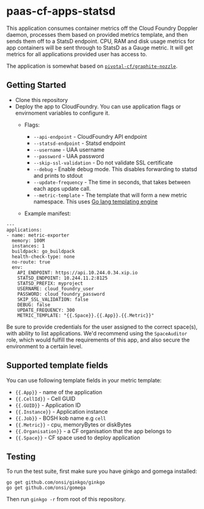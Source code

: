 # paas-cf-apps-statsd

This application consumes container metrics off the Cloud Foundry Doppler daemon, processes them based on provided metrics template, and then sends them off to a StatsD endpoint.
CPU, RAM and disk usage metrics for app containers will be sent through to StatsD as a Gauge metric. It will get metrics for all applications provided user has access to.

The application is somewhat based on [`pivotal-cf/graphite-nozzle`](https://github.com/pivotal-cf/graphite-nozzle).

## Getting Started

* Clone this repository
* Deploy the app to CloudFoundry. You can use application flags or envirnoment variables to configure it.
  * Flags:
    * `--api-endpoint` - CloudFoundry API endpoint
    * `--statsd-endpoint` - Statsd endpoint
    * `--username` - UAA username
    * `--password` - UAA password
    * `--skip-ssl-validation` - Do not validate SSL certificate
    * `--debug` - Enable debug mode. This disables forwarding to statsd and prints to stdout
    * `--update-frequency` - The time in seconds, that takes between each apps update call.
    * `--metric-template` - The template that will form a new metric namespace. This uses [Go lang templating engine](https://golang.org/pkg/text/template/)

  * Example manifest:
```
---
applications:
- name: metric-exporter
  memory: 100M
  instances: 1
  buildpack: go_buildpack
  health-check-type: none
  no-route: true
  env:
    API_ENDPOINT: https://api.10.244.0.34.xip.io
    STATSD_ENDPOINT: 10.244.11.2:8125
    STATSD_PREFIX: myproject
    USERNAME: cloud_foundry_user
    PASSWORD: cloud_foundry_password
    SKIP_SSL_VALIDATION: false
    DEBUG: false
    UPDATE_FREQUENCY: 300
    METRIC_TEMPLATE: "{{.Space}}.{{.App}}.{{.Metric}}"
```

Be sure to provide credentials for the user assigned to the correct space(s), with ability to list applications.
We'd recommend using the `SpaceAuditor` role, which would fulfill the requirements of this app, and also
secure the environment to a certain level.

## Supported template fields

You can use following template fields in your metric template:

* `{{.App}}` - name of the application
* `{{.CellId}}` - Cell GUID
* `{{.GUID}}` - Application ID
* `{{.Instance}}` - Application instance
* `{{.Job}}` - BOSH kob name e.g `cell`
* `{{.Metric}}` - cpu, memoryBytes or diskBytes
* `{{.Organisation}}` - a CF organisation that the app belongs to
* `{{.Space}}` - CF space used to deploy application 

## Testing

To run the test suite, first make sure you have ginkgo and gomega installed:

```
go get github.com/onsi/ginkgo/ginkgo
go get github.com/onsi/gomega
```

Then run `ginkgo -r` from root of this repository.
